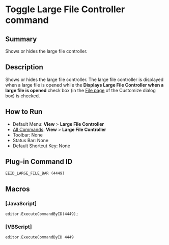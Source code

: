 # Toggle Large File Controller command

## Summary

Shows or hides the large file controller.

## Description

Shows or hides the large file controller. The large file controller is displayed when a large file is opened while the
**Displays Large File Controller when a large file is opened** check box (in the [File page](../../dlg/customize/file/index) of the Customize dialog box) is checked.

## How to Run

- Default Menu: **View** \> **Large File Controller**
- [All Commands](../tools/all_commands): **View** >
**Large File Controller**
- Toolbar: None
- Status Bar: None
- Default Shortcut Key: None

## Plug-in Command ID

```
EEID_LARGE_FILE_BAR (4449)```

## Macros

### \[JavaScript\]

```
editor.ExecuteCommandByID(4449);
```

### \[VBScript\]

```
editor.ExecuteCommandByID 4449
```
